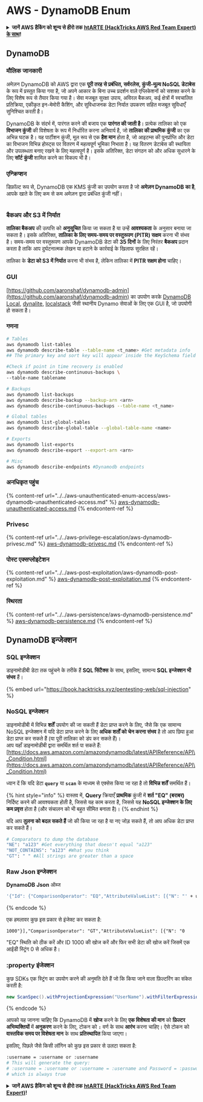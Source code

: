 # AWS - DynamoDB Enum

<details>

<summary><strong>जानें AWS हैकिंग को शून्य से हीरो तक</strong> <a href="https://training.hacktricks.xyz/courses/arte"><strong>htARTE (HackTricks AWS Red Team Expert) के साथ</strong></a><strong>!</strong></summary>

HackTricks का समर्थन करने के अन्य तरीके:

* यदि आप अपनी **कंपनी का विज्ञापन HackTricks में देखना चाहते हैं** या **HackTricks को PDF में डाउनलोड करना चाहते हैं** तो [**सब्सक्रिप्शन प्लान्स देखें**](https://github.com/sponsors/carlospolop)!
* [**आधिकारिक PEASS और HackTricks स्वैग**](https://peass.creator-spring.com) प्राप्त करें
* हमारे विशेष [**NFTs**](https://opensea.io/collection/the-peass-family) कलेक्शन, [**The PEASS Family**](https://opensea.io/collection/the-peass-family) की खोज करें
* **शामिल हों** 💬 [**डिस्कॉर्ड समूह**](https://discord.gg/hRep4RUj7f) या [**टेलीग्राम समूह**](https://t.me/peass) या हमें **ट्विटर** 🐦 [**@hacktricks_live**](https://twitter.com/hacktricks_live)** पर फॉलो** करें।
* **हैकिंग ट्रिक्स साझा करें, HackTricks** और [**HackTricks Cloud**](https://github.com/carlospolop/hacktricks) github repos में PRs सबमिट करके।

</details>

## DynamoDB

### मौलिक जानकारी

अमेज़न DynamoDB को AWS द्वारा एक **पूरी तरह से प्रबंधित, सर्वरलेस, कुंजी-मूल्य NoSQL डेटाबेस** के रूप में प्रस्तुत किया गया है, जो अपने आकार के बिना उच्च प्रदर्शन वाले एप्लिकेशनों को सशक्त करने के लिए विशेष रूप से तैयार किया गया है। सेवा मजबूत सुरक्षा उपाय, अविरल बैकअप, कई क्षेत्रों में स्वचालित प्रतिक्रिया, एकीकृत इन-मेमोरी कैशिंग, और सुविधाजनक डेटा निर्यात उपकरण सहित मजबूत सुविधाएँ सुनिश्चित करती है।

DynamoDB के संदर्भ में, पारंगत करने की बजाय एक **पारंगत की जाती है**। प्रत्येक तालिका को एक **विभाजन कुंजी** की विशेषता के रूप में निर्धारित करना अनिवार्य है, जो **तालिका की प्राथमिक कुंजी** का एक अभिन्न घटक है। यह पार्टीशन कुंजी, मूल रूप से एक **हैश मान** होता है, जो आइटम्स की पुनर्प्राप्ति और डेटा का विभाजन विभिन्न होस्ट्स पर वितरण में महत्वपूर्ण भूमिका निभाता है। यह वितरण डेटाबेस की स्थायिता और उपलब्धता बनाए रखने के लिए महत्वपूर्ण है। इसके अतिरिक्त, डेटा संगठन को और अधिक सुधारने के लिए **सॉर्ट कुंजी** शामिल करने का विकल्प भी है।

### एन्क्रिप्शन

डिफ़ॉल्ट रूप से, DynamoDB एक KMS कुंजी का उपयोग करता है जो **अमेज़न DynamoDB का है**, आपके खाते के लिए कम से कम अमेज़न द्वारा प्रबंधित कुंजी नहीं।

<figure><img src="https://lh4.googleusercontent.com/JjtNS7aA-_GRMgZb4v93jWEQJi6DQdUPq0FEpzZPdeyCeNoG05p0NJiV9Zs-ULs_-Tfjmx0W1ZgsE2Ui2ljo7D-1a87Xny-gpLVQO0XmXdFoph9ci1RepbVNwaCe9oPruEZSEDxGTxF5dIv6pW1WpT6kWA=s2048" alt=""><figcaption></figcaption></figure>

### बैकअप और S3 में निर्यात

**तालिका बैकअप** की उत्पत्ति को **अनुसूचित** किया जा सकता है या उन्हें **आवश्यकता** के अनुसार बनाया जा सकता है। इसके अतिरिक्त, **तालिका के लिए समय-समय पर वस्तुरूपण (PITR) सक्षम** करना भी संभव है। समय-समय पर वस्तुरूपण आपके DynamoDB डेटा की **35 दिनों** के लिए निरंतर **बैकअप** प्रदान करता है ताकि आप दुर्घटनात्मक लेखन या हटाने के कार्रवाई के खिलाफ सुरक्षित रहें।

तालिका के **डेटा को S3 में निर्यात** करना भी संभव है, लेकिन तालिका में **PITR सक्षम होना** चाहिए।

### GUI

[https://github.com/aaronshaf/dynamodb-admin](https://github.com/aaronshaf/dynamodb-admin) का उपयोग करके [DynamoDB Local](https://aws.amazon.com/blogs/aws/dynamodb-local-for-desktop-development/), [dynalite](https://github.com/mhart/dynalite), [localstack](https://github.com/localstack/localstack) जैसी स्थानीय Dynamo सेवाओं के लिए एक GUI है, जो उपयोगी हो सकता है।

### गणना
```bash
# Tables
aws dynamodb list-tables
aws dynamodb describe-table --table-name <t_name> #Get metadata info
## The primary key and sort key will appear inside the KeySchema field

#Check if point in time recovery is enabled
aws dynamodb describe-continuous-backups \
--table-name tablename

# Backups
aws dynamodb list-backups
aws dynamodb describe-backup --backup-arn <arn>
aws dynamodb describe-continuous-backups --table-name <t_name>

# Global tables
aws dynamodb list-global-tables
aws dynamodb describe-global-table --global-table-name <name>

# Exports
aws dynamodb list-exports
aws dynamodb describe-export --export-arn <arn>

# Misc
aws dynamodb describe-endpoints #Dynamodb endpoints
```
### अनधिकृत पहुंच

{% content-ref url="../../aws-unauthenticated-enum-access/aws-dynamodb-unauthenticated-access.md" %}
[aws-dynamodb-unauthenticated-access.md](../../aws-unauthenticated-enum-access/aws-dynamodb-unauthenticated-access.md)
{% endcontent-ref %}

### Privesc

{% content-ref url="../../aws-privilege-escalation/aws-dynamodb-privesc.md" %}
[aws-dynamodb-privesc.md](../../aws-privilege-escalation/aws-dynamodb-privesc.md)
{% endcontent-ref %}

### पोस्ट एक्सप्लोइटेशन

{% content-ref url="../../aws-post-exploitation/aws-dynamodb-post-exploitation.md" %}
[aws-dynamodb-post-exploitation.md](../../aws-post-exploitation/aws-dynamodb-post-exploitation.md)
{% endcontent-ref %}

### स्थिरता

{% content-ref url="../../aws-persistence/aws-dynamodb-persistence.md" %}
[aws-dynamodb-persistence.md](../../aws-persistence/aws-dynamodb-persistence.md)
{% endcontent-ref %}

## DynamoDB इन्जेक्शन

### SQL इन्जेक्शन

डाइनामोडीबी डेटा तक पहुंचने के तरीके हैं **SQL सिंटैक्स** के साथ, इसलिए, सामान्य **SQL इन्जेक्शन भी संभव** हैं।

{% embed url="https://book.hacktricks.xyz/pentesting-web/sql-injection" %}

### NoSQL इन्जेक्शन

डाइनामोडीबी में विभिन्न **शर्तें** उपयोग की जा सकती हैं डेटा प्राप्त करने के लिए, जैसे कि एक सामान्य NoSQL इन्जेक्शन में यदि डेटा प्राप्त करने के लिए **अधिक शर्तों को चेन करना संभव** है तो आप छिपा हुआ डेटा प्राप्त कर सकते हैं (या पूरी तालिका को डंप कर सकते हैं)।\
आप यहाँ डाइनामोडीबी द्वारा समर्थित शर्त पा सकते हैं: [https://docs.aws.amazon.com/amazondynamodb/latest/APIReference/API\_Condition.html](https://docs.aws.amazon.com/amazondynamodb/latest/APIReference/API\_Condition.html)

ध्यान दें कि यदि डेटा **`query`** या **`scan`** के माध्यम से एक्सेस किया जा रहा है तो **विभिन्न शर्तें** समर्थित हैं।

{% hint style="info" %}
वास्तव में, **Query** क्रियाएँ **प्राथमिक** कुंजी में **शर्त "EQ" (बराबर)** निर्दिष्ट करने की आवश्यकता होती है, जिससे यह काम करता है, जिससे यह **NoSQL इन्जेक्शन के लिए कम प्रवृत्त** होता है (और संचालन को भी बहुत सीमित बनाता है)।
{% endhint %}

यदि आप **तुलना को बदल सकते हैं** जो की किया जा रहा है या नए जोड़ सकते हैं, तो आप अधिक डेटा प्राप्त कर सकते हैं।
```bash
# Comparators to dump the database
"NE": "a123" #Get everything that doesn't equal "a123"
"NOT_CONTAINS": "a123" #What you think
"GT": " " #All strings are greater than a space
```
### Raw Json इन्जेक्शन

**DynamoDB** **Json** ऑब्ज
```bash
'{"Id": {"ComparisonOperator": "EQ","AttributeValueList": [{"N": "' + user_input + '"}]}}'
```
{% endcode %}

एक हमलावर कुछ इस प्रकार से इंजेक्ट कर सकता है:

`1000"}],"ComparisonOperator": "GT","AttributeValueList": [{"N": "0`

"EQ" स्थिति को ठीक करें और ID 1000 की खोज करें और फिर सभी डेटा की खोज करें जिसमें एक आईडी स्ट्रिंग 0 से अधिक है।

### :property इंजेक्शन

कुछ SDKs एक स्ट्रिंग का उपयोग करने की अनुमति देते हैं जो कि किया जाने वाला फ़िल्टरिंग का संकेत करती है:
```java
new ScanSpec().withProjectionExpression("UserName").withFilterExpression(user_input+" = :username and Password = :password").withValueMap(valueMap)
```
{% endcode %}

आपको यह जानना चाहिए कि DynamoDB में **खोज** करने के लिए **एक विशेषता की मान** को **फ़िल्टर अभिव्यक्तियों** में **अनुकरण** करने के लिए, टोकन को **`:`** वर्ण के साथ **आरंभ** करना चाहिए। ऐसे टोकन को **वास्तविक समय पर विशेषता मान** के साथ **प्रतिस्थापित** किया जाएगा।

इसलिए, पिछले जैसे किसी लॉगिन को कुछ इस प्रकार से उलटा सकता है:
```bash
:username = :username or :username
# This will generate the query:
# :username = :username or :username = :username and Password = :password
# which is always true
```
<details>

<summary><strong>जानें AWS हैकिंग को शून्य से हीरो तक</strong> <a href="https://training.hacktricks.xyz/courses/arte"><strong>htARTE (HackTricks AWS Red Team Expert)</strong></a><strong>!</strong></summary>

दूसरे तरीके HackTricks का समर्थन करने के लिए:

* अगर आप अपनी **कंपनी का विज्ञापन HackTricks में देखना चाहते हैं** या **HackTricks को PDF में डाउनलोड करना चाहते हैं** तो [**सब्सक्रिप्शन प्लान**](https://github.com/sponsors/carlospolop) देखें!
* [**आधिकारिक PEASS & HackTricks swag**](https://peass.creator-spring.com) प्राप्त करें
* हमारे विशेष [**NFTs**](https://opensea.io/collection/the-peass-family) कलेक्शन, [**The PEASS Family**](https://opensea.io/collection/the-peass-family) खोजें
* **शामिल हों** 💬 [**Discord समूह**](https://discord.gg/hRep4RUj7f) या [**टेलीग्राम समूह**](https://t.me/peass) या हमें **ट्विटर** पर **फॉलो** करें 🐦 [**@hacktricks_live**](https://twitter.com/hacktricks_live)**.**
* **अपने हैकिंग ट्रिक्स साझा करें, PRs सबमिट करके** [**HackTricks**](https://github.com/carlospolop/hacktricks) और [**HackTricks Cloud**](https://github.com/carlospolop/hacktricks-cloud) github repos में।

</details>
